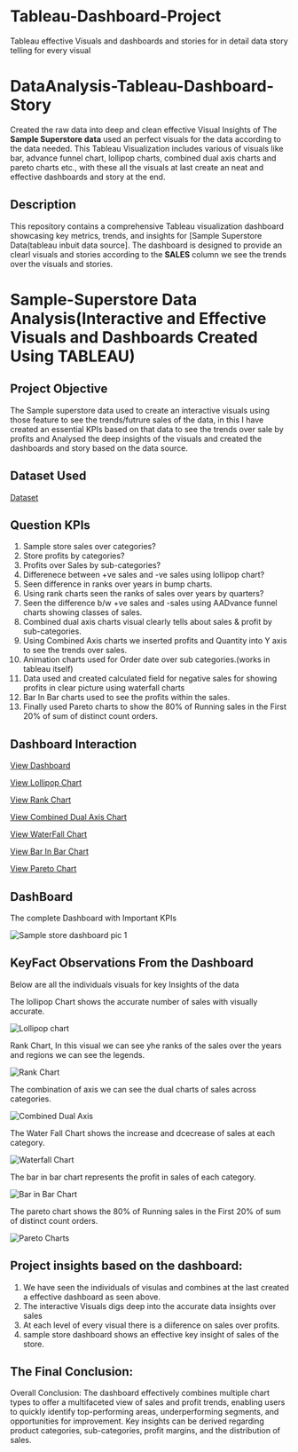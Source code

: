 # Tableau-Dashboard-Project
Tableau effective Visuals and dashboards and stories for in detail data story telling for every visual

# DataAnalysis-Tableau-Dashboard-Story

Created the raw data into deep and clean effective Visual Insights of The **Sample Superstore data** used an perfect visuals for the data according to the data needed. This Tableau Visualization includes various of visuals like bar, advance funnel chart, lollipop charts, combined dual axis charts and pareto charts etc., with these all the visuals at last create an neat and effective dashboards and story at the end. 

## Description

This repository contains a comprehensive Tableau visualization dashboard showcasing key metrics, trends, and insights for [Sample Superstore Data(tableau inbuit data source]. The dashboard is designed to provide an clearl visuals and stories according to the **SALES** column we see the trends over the visuals and stories.

# Sample-Superstore Data Analysis(Interactive and Effective Visuals and Dashboards Created Using TABLEAU)

## Project Objective

The Sample superstore data used to create an interactive visuals using those feature to see the trends/futrure sales of the data, in this I have created an essential KPIs based on that data to see the trends over sale by profits and Analysed the deep insights of the visuals and created the dashboards and story based on the data source.

## Dataset Used

<a href = "https://github.com/RudravaramSandeepKumar/Tableau-Dashboard-Project/blob/main/Sample%20-%20Superstore_Orders.csv.xlsx">Dataset</a>

## Question KPIs
1. Sample store sales over categories?
2. Store profits by categories?
3. Profits over Sales by sub-categories?
4. Differenece between +ve sales and -ve sales using lollipop chart?
5. Seen difference in ranks over years in bump charts.
6. Using rank charts seen the ranks of sales over years by quarters?
7. Seen the difference b/w +ve sales and -sales using AADvance funnel charts showing classes of sales.
8. Combined dual axis charts visual clearly tells about sales & profit by sub-categories.
9. Using Combined Axis charts we inserted profits and Quantity into Y axis to see the trends over sales.
10. Animation charts used for Order date over sub categories.(works in tableau itself)
11. Data used and created calculated field for negative sales for showing profits in clear picture using waterfall charts
12. Bar In Bar charts used to see the profits within the sales.
13. Finally used Pareto charts to show the 80% of Running sales in the First  20% of sum of distinct count orders.


## Dashboard Interaction

<a href = "https://github.com/RudravaramSandeepKumar/Tableau-Dashboard-Project/blob/main/Sample%20store%20dashboard%20pic%201.png">View Dashboard</a>

<a href = "https://github.com/RudravaramSandeepKumar/Tableau-Dashboard-Project/blob/main/Lollipop%20chart.png">View Lollipop Chart</a>

<a href = "https://github.com/RudravaramSandeepKumar/Tableau-Dashboard-Project/blob/main/Rank%20Chart.png">View Rank Chart</a>

<a href = "https://github.com/RudravaramSandeepKumar/Tableau-Dashboard-Project/blob/main/Combined%20Dual%20Axis.png">View Combined Dual Axis Chart</a>

<a href = "https://github.com/RudravaramSandeepKumar/Tableau-Dashboard-Project/blob/main/Waterfall%20Chart.png">View WaterFall Chart</a>

<a href = "https://github.com/RudravaramSandeepKumar/Tableau-Dashboard-Project/blob/main/Bar%20in%20Bar%20Chart.png">View Bar In Bar Chart</a>

<a href = "https://github.com/RudravaramSandeepKumar/Tableau-Dashboard-Project/blob/main/Pareto%20Charts.png">View Pareto Chart</a>



## DashBoard
The complete Dashboard with Important KPIs

![Sample store dashboard pic 1](https://github.com/user-attachments/assets/188195f5-0f05-4d53-a8a4-15c400f1af62)


## KeyFact Observations From the Dashboard
Below are all the individuals visuals for key Insights of the data

The lollipop Chart shows the accurate number of sales with visually accurate.

![Lollipop chart](https://github.com/user-attachments/assets/188b487d-9ac1-481d-b146-b50bc08021f9)


Rank Chart, In this visual we can see yhe ranks of the sales over the years and regions we can see the legends.

![Rank Chart](https://github.com/user-attachments/assets/eacd90c6-8894-4f57-8286-4435d7b35bd4)


The combination of axis we can see the dual charts of sales across categories.

![Combined Dual Axis](https://github.com/user-attachments/assets/3f9bf783-78ea-4e90-8913-04cea56b9ca7)


The Water Fall Chart shows the increase and dcecrease of sales at each category.

![Waterfall Chart](https://github.com/user-attachments/assets/52ffaeb7-c9a7-4d48-8a48-98b52ddbf894)


The bar in bar chart represents the profit in sales of each category.

![Bar in Bar Chart](https://github.com/user-attachments/assets/38c0385b-b977-4df9-8889-6ae0eabb8630)


The pareto chart shows the 80% of Running sales in the First  20% of sum of distinct count orders.

![Pareto Charts](https://github.com/user-attachments/assets/28850b6f-9a9b-4c65-a65d-bc52fcc474a0)


## Project insights based on the dashboard:
1. We have seen the individuals of visulas and combines at the last created a effective dashboard as seen above.
2. The interactive Visuals digs deep into the accurate data insights over sales
3. At each level of every visual there is a diiference on sales over profits.
4. sample store dashboard  shows an effective key insight of sales of the store.

## The Final Conclusion:

Overall Conclusion:
The dashboard effectively combines multiple chart types to offer a multifaceted view of sales and profit trends, enabling users to quickly identify top-performing areas, underperforming segments, and opportunities for improvement. Key insights can be derived regarding product categories, sub-categories, profit margins, and the distribution of sales.










